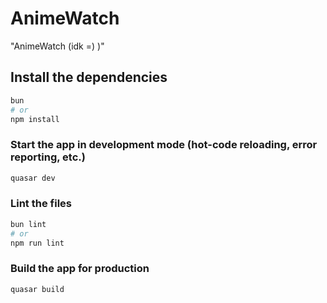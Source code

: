 # AnimeWatch

"AnimeWatch (idk =) )"

## Install the dependencies
```bash
bun
# or
npm install
```

### Start the app in development mode (hot-code reloading, error reporting, etc.)
```bash
quasar dev
```


### Lint the files
```bash
bun lint
# or
npm run lint
```


### Build the app for production
```bash
quasar build
```
